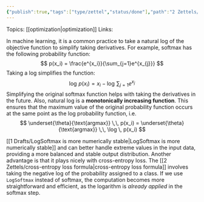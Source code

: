 ```yaml
---
{"publish":true,"tags":["type/zettel","status/done"],"path":"2 Zettels/why use log softmax over softmax.md","permalink":"/2-zettels/why-use-log-softmax-over-softmax/","PassFrontmatter":true}
---
```



Topics: [[optimization\|optimization]]
Links:

In machine learning, it is a common practice to take a natural log of the objective function to simplify taking derivatives. For example, softmax has the following probability function:
$$
p(x_i) = \frac{e^{x_i}}{\sum_{j=1}e^{x_{j}}}
$$
Taking a log simplifies the function:
$$
\log \, p(x_i) = x_i - \log \, {\sum_{j=1}e^{x_{j}}}
$$
Simplifying the original softmax function helps with taking the derivatives in the future. Also, natural log is a **monotonically increasing function**. This ensures that the maximum value of the original probability function occurs at the same point as the log probability function, i.e.
$$
\underset{\theta}{\text{argmax}} \,\, p(x_i) = \underset{\theta}{\text{argmax}} \,\, \log \, p(x_i)
$$

[[1 Drafts/LogSoftmax is more numerically stable\|LogSoftmax is more numerically stable]] and can better handle extreme values in the input data, providing a more balanced and stable output distribution. Another advantage is that it plays nicely with cross-entropy loss. The [[2 Zettels/cross-entropy loss formula\|cross-entropy loss formula]] involves taking the negative log of the probability assigned to a class. If we use `LogSoftmax` instead of softmax, the computation becomes more straightforward and efficient, as the logarithm is *already applied* in the softmax step.
